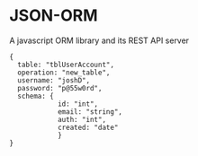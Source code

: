 JSON-ORM
========

A javascript ORM library and its REST API server

    {
      table: "tblUserAccount",
      operation: "new_table",
      username: "joshD",
      password: "p@55w0rd",
      schema: {
                id: "int",
                email: "string",
                auth: "int",
                created: "date"
                }
    }
      
      
      
